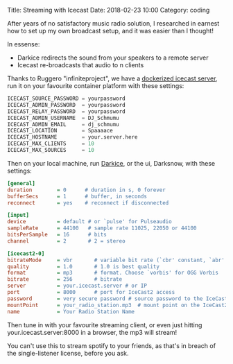 Title: Streaming with Icecast
Date: 2018-02-23 10:00
Category: coding

After years of no satisfactory music radio solution, I researched in earnest how to set up my own broadcast setup, and it was easier than I thought!

In essense:
 - Darkice redirects the sound from your speakers to a remote server
 - Icecast re-broadcasts that audio to n clients
 
Thanks to Ruggero "infiniteproject", we have a [dockerized icecast server](https://hub.docker.com/r/infiniteproject/icecast/), run it on your favourite container platform with these settings:



```sql
ICECAST_SOURCE_PASSWORD = yourpassword
ICECAST_ADMIN_PASSWORD  = yourpassword
ICECAST_RELAY_PASSWORD  = yourpassword
ICECAST_ADMIN_USERNAME  = DJ_Schmumu
ICECAST_ADMIN_EMAIL     = dj_schmumu
ICECAST_LOCATION        = Spaaaace
ICECAST_HOSTNAME        = your.server.here
ICECAST_MAX_CLIENTS     = 10
ICECAST_MAX_SOURCES     = 10
```

Then on your local machine, run [Darkice](http://darkice.org/), or the ui, Darksnow, with these settings:

```ini
[general]
duration        = 0      # duration in s, 0 forever
bufferSecs      = 1      # buffer, in seconds
reconnect       = yes    # reconnect if disconnected

[input]
device          = default # or `pulse' for Pulseaudio
sampleRate      = 44100   # sample rate 11025, 22050 or 44100
bitsPerSample   = 16      # bits
channel         = 2       # 2 = stereo

[icecast2-0]
bitrateMode     = vbr       # variable bit rate (`cbr' constant, `abr' average)
quality         = 1.0       # 1.0 is best quality
format          = mp3       # format. Choose `vorbis' for OGG Vorbis
bitrate         = 256       # bitrate
server          = your.icecast.server # or IP
port            = 8000      # port for IceCast2 access
password        = very secure password # source password to the IceCast2 server
mountPoint      = your_radio_station.mp3  # mount point on the IceCast2 server .mp3 or .ogg
name            = Your Radio Station Name
```

Then tune in with your favourite streaming client, or even just hitting your.icecast.server:8000 in a browser, the mp3 will stream!

You can't use this to stream spotify to your friends, as that's in breach of the single-listener license, before you ask.
